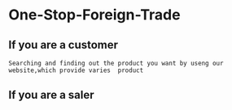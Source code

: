 # One-Stop-Foreign-Trade
## If you are a customer
    Searching and finding out the product you want by useng our website,which provide varies  product
## If you are a saler
  
